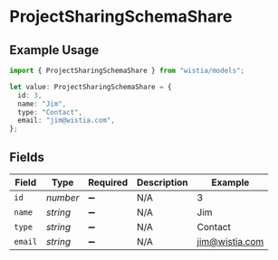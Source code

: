 # ProjectSharingSchemaShare

## Example Usage

```typescript
import { ProjectSharingSchemaShare } from "wistia/models";

let value: ProjectSharingSchemaShare = {
  id: 3,
  name: "Jim",
  type: "Contact",
  email: "jim@wistia.com",
};
```

## Fields

| Field              | Type               | Required           | Description        | Example            |
| ------------------ | ------------------ | ------------------ | ------------------ | ------------------ |
| `id`               | *number*           | :heavy_minus_sign: | N/A                | 3                  |
| `name`             | *string*           | :heavy_minus_sign: | N/A                | Jim                |
| `type`             | *string*           | :heavy_minus_sign: | N/A                | Contact            |
| `email`            | *string*           | :heavy_minus_sign: | N/A                | jim@wistia.com     |